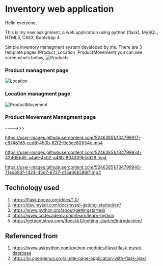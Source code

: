 # Inventory web application
Hello everyone,

This is my new assignment, a web application using python (flask), MySQL, HTML5, CSS3, Bootstrap 4.

Simple inventory managment system developed by me. There are 3 template pages (Product ,Location ,ProductMovement) you can see screenshots below,
![Products](https://user-images.githubusercontent.com/52463851/134785797-eeb056f0-07f2-43b3-86ba-872e3f031a9e.png)
### Product managment page ###
![Location](https://user-images.githubusercontent.com/52463851/134785818-b0262593-b994-43d6-956f-a49f4240123f.png)
### Location managment page ###
![ProductMovement](https://user-images.githubusercontent.com/52463851/134785823-60fcaad0-3490-42ba-b352-a76108a696cd.png)
### Product Movement Managment page ###

---->>>


https://user-images.githubusercontent.com/52463851/134799917-c87481d8-ced8-450b-82f2-9c5ee801f54c.mp4



https://user-images.githubusercontent.com/52463851/134799934-434d8b45-a4a6-4cb2-a46b-804309bfad26.mp4



https://user-images.githubusercontent.com/52463851/134799940-71ec693f-1424-45d7-8737-d15a66b596f1.mp4


Technology used
------------------------------------
1. https://flask.pocoo.org/docs/1.0/
2. https://dev.mysql.com/doc/mysql-getting-started/en/
3. https://www.python.org/about/gettingstarted/
4. https://www.codecademy.com/learn/learn-python
5. https://getbootstrap.com/docs/4.0/getting-started/introduction/

Referenced from
------------------------------------
1. https://www.askpython.com/python-modules/flask/flask-mysql-database
2. https://iq.opengenus.org/single-page-application-with-flask-ajax/
